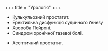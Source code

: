 +++
title = "Урологія"
+++

- Кулькульозний простатит.
- Еректильна дисфункція судинного ґенезу
- Хвороба Пейроні.
- Синдром хронічної тазевої болі.
<!--more-->
- Асептичний простатит.

